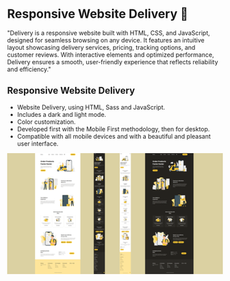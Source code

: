 # Responsive Website Delivery 🚚

"Delivery is a responsive website built with HTML, CSS, and JavaScript, designed for seamless browsing on any device. It features an intuitive layout showcasing delivery services, pricing, tracking options, and customer reviews. With interactive elements and optimized performance, Delivery ensures a smooth, user-friendly experience that reflects reliability and efficiency."

## Responsive Website Delivery

- Website Delivery, using HTML, Sass and JavaScript.
- Includes a dark and light mode.
- Color customization.
- Developed first with the Mobile First methodology, then for desktop.
- Compatible with all mobile devices and with a beautiful and pleasant user interface.


![Delivery website](/delivery.png)
